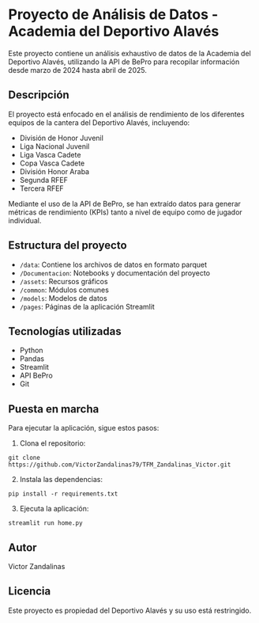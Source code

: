 # Proyecto de Análisis de Datos - Academia del Deportivo Alavés

Este proyecto contiene un análisis exhaustivo de datos de la Academia del Deportivo Alavés, utilizando la API de BePro para recopilar información desde marzo de 2024 hasta abril de 2025.

## Descripción

El proyecto está enfocado en el análisis de rendimiento de los diferentes equipos de la cantera del Deportivo Alavés, incluyendo:
- División de Honor Juvenil
- Liga Nacional Juvenil
- Liga Vasca Cadete
- Copa Vasca Cadete
- División Honor Araba
- Segunda RFEF
- Tercera RFEF

Mediante el uso de la API de BePro, se han extraído datos para generar métricas de rendimiento (KPIs) tanto a nivel de equipo como de jugador individual.

## Estructura del proyecto

- `/data`: Contiene los archivos de datos en formato parquet
- `/Documentacion`: Notebooks y documentación del proyecto
- `/assets`: Recursos gráficos
- `/common`: Módulos comunes
- `/models`: Modelos de datos
- `/pages`: Páginas de la aplicación Streamlit

## Tecnologías utilizadas

- Python
- Pandas
- Streamlit
- API BePro
- Git

## Puesta en marcha

Para ejecutar la aplicación, sigue estos pasos:

1. Clona el repositorio:
```
git clone https://github.com/VictorZandalinas79/TFM_Zandalinas_Victor.git
```

2. Instala las dependencias:
```
pip install -r requirements.txt
```

3. Ejecuta la aplicación:
```
streamlit run home.py
```

## Autor

Victor Zandalinas

## Licencia

Este proyecto es propiedad del Deportivo Alavés y su uso está restringido.